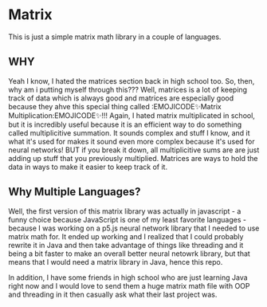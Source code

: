 # Matrix
This is just a simple matrix math library in a couple of languages.
## WHY
Yeah I know, I hated the matrices section back in high school too. So, then, why am i putting myself through this??? Well, matrices is a lot of keeping track of data which is always good and matrices are especially good because they ahve this special thing called :EMOJICODE✨Matrix Multiplication:EMOJICODE✨!!!
Again, I hated matrix multiplicated in school, but it is incredibly useful because it is an efficient way to do something called multiplicitive summation. It sounds complex and stuff I know, and it what it's used for makes it sound even more complex because it's used for neural networks! BUT if you break it down, all multiplicitive sums are are just adding up stuff that you previously multiplied. Matrices are ways to hold the data in ways to make it easier to keep track of it.

## Why Multiple Languages?
Well, the first version of this matrix library was actually in javascript - a funny choice because JavaScript is one of my least favorite languages - because I was working on a p5.js neural network library that I needed to use matrix math for. It ended up working and I realized that I could probably rewrite it in Java and then take advantage of things like threading and it being a bit faster to make an overall better neural netowrk library, but that means that I would need a matrix library in Java, hence this repo.

In addition, I have some friends in high school who are just learning Java right now and I would love to send them a huge matrix math file with OOP and threading in it then casually ask what their last project was. 
